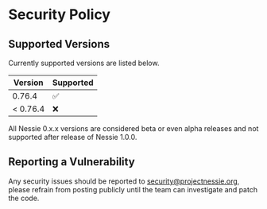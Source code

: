 # Security Policy

## Supported Versions

Currently supported versions are listed below.

| Version  | Supported          |
|----------|--------------------|
| 0.76.4   | :white_check_mark: |
| < 0.76.4 | :x:                |

All Nessie 0.x.x versions are considered beta or even alpha releases and not supported after
release of Nessie 1.0.0.

## Reporting a Vulnerability

Any security issues should be reported to security@projectnessie.org, please refrain from posting publicly until the team can investigate and patch the code.
